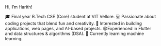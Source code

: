 Hi, I’m Harith!

🎓 Final year B.Tech CSE (Core) student at VIT Vellore.
💻 Passionate about coding projects that blend fun and creativity.
👀 Interested in building applications, web pages, and AI-based projects.
😎Experienced in Flutter and data structures & algorithms (DSA).
🌱 Currently learning machine learning.


<!---
haritharutchelvan/haritharutchelvan is a ✨ special ✨ repository because its `README.md` (this file) appears on your GitHub profile.
You can click the Preview link to take a look at your changes.
--->
